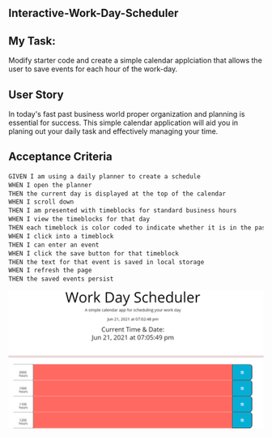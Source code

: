 ## Interactive-Work-Day-Scheduler
## My Task:
Modify starter code and create a simple calendar applciation that allows the user to save events for each hour of the work-day.

## User Story
In today's fast past business world proper organization and planning is essential for success. This simple calendar application will aid you in planing out your daily task and effectively managing your time.


## Acceptance Criteria

```md
GIVEN I am using a daily planner to create a schedule
WHEN I open the planner
THEN the current day is displayed at the top of the calendar
WHEN I scroll down
THEN I am presented with timeblocks for standard business hours
WHEN I view the timeblocks for that day
THEN each timeblock is color coded to indicate whether it is in the past, present, or future
WHEN I click into a timeblock
THEN I can enter an event
WHEN I click the save button for that timeblock
THEN the text for that event is saved in local storage
WHEN I refresh the page
THEN the saved events persist
```
![](assets\images\WorkDaySchedulerScreenShot.PNG)




